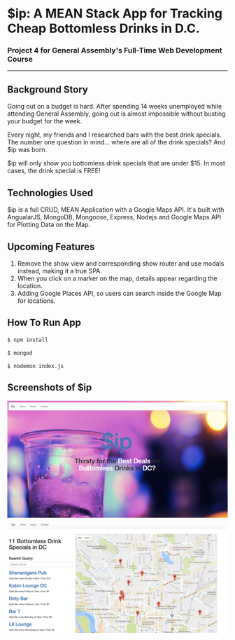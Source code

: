 # $ip: A MEAN Stack App for Tracking Cheap Bottomless Drinks in D.C.
### Project 4 for General Assembly's Full-Time Web Development Course

***

## Background Story
Going out on a budget is hard. After spending 14 weeks unemployed while attending General Assembly, going out is almost impossible without busting your budget for the week.

Every night, my friends and I researched bars with the best drink specials. The number one question in mind... where are all of the drink specials? And $ip was born.

$ip will only show you bottomless drink specials that are under $15. In most cases, the drink special is FREE!

## Technologies Used
$ip is a full CRUD, MEAN Application with a Google Maps API. It's built with AngualarJS, MongoDB, Mongoose, Express, Nodejs and Google Maps API for Plotting Data on the Map.

## Upcoming Features
  1. Remove the show view and corresponding show router and use modals instead, making it a true SPA.
  2. When you click on a marker on the map, details appear regarding the location.
  3. Adding Google Places API, so users can search inside the Google Map for locations.

## How To Run App
```
$ npm install
```
```
$ mongod
```
```
$ nodemon index.js
```

## Screenshots of $ip
![alt text](public/images/$ip-homepage.png "$ip screenshot")
![alt text](public/images/$ip-main.png "$ip screenshot2")
